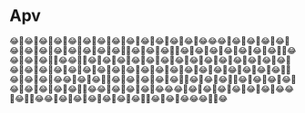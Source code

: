 # Apv
😂🤣😂🤣😂🤣😂🤣😂🤣😂🤣😂🤣😂🤣😂🤣😂🤣😂🤣😂🤣😂🤣😂😂😂🤣😂🤣😂🤣😂🤣😂🤣😂🤣😂🤣😂🤣😂🤣😂🤣😂🤣😂🤣😂🤣🤣😂🤣😂🤣😂🤣🤣😂🤣😂🤣😂🤣😂🤣😂🤣😂🤣😂🤣🤣😂😂🤣😂🤣😂🤣🤣😂😂🤣🤣😂🤣😂🤣😂🤣😂🤣😂🤣😂🤣😂🤣😂🤣😂🤣😂🤣😂🤣😂🤣😂🤣😂🤣😂🤣😂🤣😂🤣😂🤣😂🤣😂🤣😂🤣😂🤣😂🤣😂🤣😂🤣😂🤣😂🤣😂🤣😂🤣😂🤣😂🤣😂🤣😂🤣🤣😂🤣😂🤣😂🤣😂😂🤣😂🤣😂🤣🤣😂🤣😂🤣😂🤣😂🤣😂🤣🤣😂🤣😂🤣😂🤣🤣😂🤣😂🤣😂🤣😂🤣😂🤣😂🤣😂🤣😂🤣😂🤣🤣😂😂🤣😂🤣😂🤣😂🤣😂😂😂🤣😂🤣😂🤣😂🤣😂🤣😂🤣😂🤣😂😂🤣😂🤣🤣😂😂🤣😂🤣😂🤣😂🤣😂🤣😂🤣😂🤣🤣😂🤣😂🤣😂😂😂🤣🤣😂
